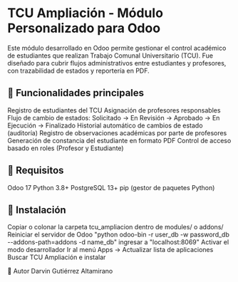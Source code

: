 # TCU Ampliación - Módulo Personalizado para Odoo
Este módulo desarrollado en Odoo permite gestionar el control académico de estudiantes que realizan Trabajo Comunal Universitario (TCU). Fue diseñado para cubrir flujos administrativos entre estudiantes y profesores, con trazabilidad de estados y reportería en PDF.

## 🎯 Funcionalidades principales
Registro de estudiantes del TCU
Asignación de profesores responsables
Flujo de cambio de estados:
Solicitado → En Revisión → Aprobado → En Ejecución → Finalizado
Historial automático de cambios de estado (auditoría)
Registro de observaciones académicas por parte de profesores
Generación de constancia del estudiante en formato PDF
Control de acceso basado en roles (Profesor y Estudiante)

## 📝 Requisitos 

Odoo 17 
Python 3.8+
PostgreSQL 13+
pip (gestor de paquetes Python)

## 🚀 Instalación
Copiar o colonar la carpeta tcu_ampliacion dentro de modules/ o addons/ Reiniciar el servidor de Odoo "python odoo-bin -r user_db -w password_db --addons-path=addons -d name_db" ingresar a "localhost:8069" Activar el modo desarrollador Ir al menú Apps → Actualizar lista de aplicaciones Buscar TCU Ampliación e instalar

👤 Autor Darvin Gutiérrez Altamirano
